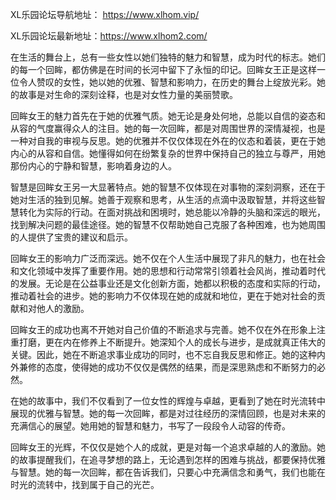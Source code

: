 XL乐园论坛导航地址： https://www.xlhom.vip/

XL乐园论坛最新地址：https://www.xlhom2.com/

在生活的舞台上，总有一些女性以她们独特的魅力和智慧，成为时代的标志。她们的每一个回眸，都仿佛是在时间的长河中留下了永恒的印记。回眸女王正是这样一位令人赞叹的女性，她以她的优雅、智慧和影响力，在历史的舞台上绽放光彩。她的故事是对生命的深刻诠释，也是对女性力量的美丽赞歌。

回眸女王的魅力首先在于她的优雅气质。她无论是身处何地，总能以自信的姿态和从容的气度赢得众人的注目。她的每一次回眸，都是对周围世界的深情凝视，也是一种对自我的审视与反思。她的优雅并不仅仅体现在外在的仪态和着装，更在于她内心的从容和自信。她懂得如何在纷繁复杂的世界中保持自己的独立与尊严，用她那份内心的宁静和智慧，影响着身边的人。

智慧是回眸女王另一大显著特点。她的智慧不仅体现在对事物的深刻洞察，还在于她对生活的独到见解。她善于观察和思考，从生活的点滴中汲取智慧，并将这些智慧转化为实际的行动。在面对挑战和困境时，她总能以冷静的头脑和深远的眼光，找到解决问题的最佳途径。她的智慧不仅帮助她自己克服了各种困难，也为她周围的人提供了宝贵的建议和启示。

回眸女王的影响力广泛而深远。她不仅在个人生活中展现了非凡的魅力，也在社会和文化领域中发挥了重要作用。她的思想和行动常常引领着社会风尚，推动着时代的发展。无论是在公益事业还是文化创新方面，她都以积极的态度和实际的行动，推动着社会的进步。她的影响力不仅体现在她的成就和地位，更在于她对社会的贡献和对他人的激励。

回眸女王的成功也离不开她对自己价值的不断追求与完善。她不仅在外在形象上注重打磨，更在内在修养上不断提升。她深知个人的成长与进步，是成就真正伟大的关键。因此，她在不断追求事业成功的同时，也不忘自我反思和修正。她的这种内外兼修的态度，使得她的成功不仅仅是偶然的结果，而是深思熟虑和不断努力的必然。

在她的故事中，我们不仅看到了一位女性的辉煌与卓越，更看到了她在时光流转中展现的优雅与智慧。她的每一次回眸，都是对过往经历的深情回顾，也是对未来的充满信心的展望。她用她的智慧和魅力，书写了一段段令人动容的传奇。

回眸女王的光辉，不仅仅是她个人的成就，更是对每一个追求卓越的人的激励。她的故事提醒我们，在追寻梦想的路上，无论遇到怎样的困难与挑战，都要保持优雅与智慧。她的每一次回眸，都在告诉我们，只要心中充满信念和勇气，我们也能在时光的流转中，找到属于自己的光芒。
